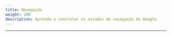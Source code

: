 ```yaml
---
title: Navegação
weight: 180
description: Aprenda a controlar os estados de navegação do Beagle
---
```


---
